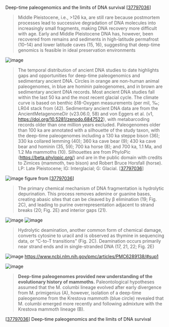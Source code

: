 Deep-time paleogenomics and the limits of DNA survival [[37797036]]
>Middle Pleistocene, i.e., >126 ka, are still rare because postmortem processes lead to successive degradation of DNA molecules into increasingly small fragments, making DNA recovery more difficult with age. Early and Middle Pleistocene DNA has, however, been recovered from remains and sediments in high-latitude permafrost (10–14) and lower latitude caves (15, 16), suggesting that deep-time genomics is feasible in ideal preservation environments


![image](https://github.com/hmgene/fossil-c/assets/23003112/4d4d6494-ed61-4212-949a-1ea289d97385) 
> The temporal distribution of ancient DNA studies to date highlights gaps and opportunities for deep-time paleogenomics and sedimentary ancient DNA. Circles in orange are non-human animal paleogenomes, in blue are hominin paleogenomes, and in brown are sedimentary ancient DNA records. Most ancient DNA studies fall within the last 50 ka and the most recent glacial cycle. The climate curve is based on benthic δ18-Oxygen measurements (per mil, ‰; LR04 stack from (42). Sedimentary ancient DNA data are from the AncientMetagenomeDir (v23.06.0, 58) and von Eggers et al. (v1, https://doi.org/10.5281/zenodo.6847522), with metabarcoding records older than one million years excluded. Paleogenomes older than 100 ka are annotated with a silhouette of the study taxon, with the deep-time paleogenomes including a 130 ka steppe bison (36); 330 ka collared lemming (40); 360 ka cave bear (9); 430 ka cave bear and hominin (35, 59); 700 ka horse (8); and 700 ka, 1.1 Ma, and 1.2 Ma mammoths (10). Silhouettes are from PhyloPic (https://beta.phylopic.org/) and are in the public domain with credits to Zimices (mammoth, two bison) and Robert Bruce Horsfall (horse). LP: Late Pleistocene; IG: Interglacial; G: Glacial. [[37797036]]


![image](https://github.com/hmgene/fossil-c/assets/23003112/d86344c8-7419-4f26-9afd-e9cd3dc2effe)
figure from [[37797036]]
>  The primary chemical mechanism of DNA fragmentation is hydrolytic depurination. This process removes adenine or guanine bases, creating abasic sites that can be cleaved by β elimination (19; Fig. 2C), and leading to purine overrepresentation adjacent to strand breaks (20; Fig. 2E) and interior gaps (21).
 
![image](https://github.com/hmgene/fossil-c/assets/23003112/9b626169-aa5d-4b41-90d2-bf081993baab)
![image](https://github.com/hmgene/fossil-c/assets/23003112/7d1c9492-d96d-4f37-886d-ae1c4e16fc15)


>Hydrolytic deamination, another common form of chemical damage, converts cytosine to uracil and is observed as thymine in sequencing data, or “C-to-T transitions” (Fig. 2C). Deamination occurs primarily near strand ends and in single-stranded DNA (17, 21, 22; Fig. 2E)

![image](https://github.com/hmgene/fossil-c/assets/23003112/d781c621-786e-4fc8-bfae-912fa8a57f6e)
https://www.ncbi.nlm.nih.gov/pmc/articles/PMC6289138/#sup1

![image](https://github.com/hmgene/fossil-c/assets/23003112/86909a28-7bed-477f-a6b4-8faaa0038bf8)
>**Deep-time paleogenomes provided new understanding of the evolutionary history of mammoths.** Paleontological hypotheses assumed that the M. columbi lineage evolved after early divergence from M. primigenius (A), however, isolation of a deep-time paleogenome from the Krestova mammoth (blue circle) revealed that M. columbi emerged more recently and following admixture with the Krestova mammoth lineage (B).


[[37797036]] Deep-time paleogenomics and the limits of DNA survival

[37797036]: https://pubmed.ncbi.nlm.nih.gov/37797036/

